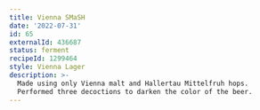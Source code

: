 ```yaml
---
title: Vienna SMaSH
date: '2022-07-31'
id: 65
externalId: 436687
status: ferment
recipeId: 1299464
style: Vienna Lager
description: >-
  Made using only Vienna malt and Hallertau Mittelfruh hops.
  Performed three decoctions to darken the color of the beer.
---
```

